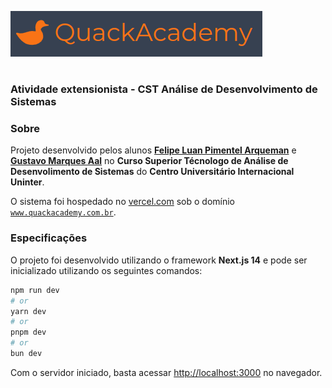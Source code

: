 ![Logo QuackAcademy](/public/images/logo.png)

#

### Atividade extensionista - CST Análise de Desenvolvimento de Sistemas

### Sobre

Projeto desenvolvido pelos alunos [**Felipe Luan Pimentel Arqueman**](https://github.com/arqueduck) e [**Gustavo Marques Aal**](https://github.com/Gustavo-Aal) no **Curso Superior Técnologo de Análise de Desenvolimento de Sistemas** do **Centro Universitário Internacional Uninter**.

O sistema foi hospedado no [vercel.com](https://vercel.com) sob o domínio [`www.quackacademy.com.br`](https://www.quackacademy.com.br/).

### Especificações

O projeto foi desenvolvido utilizando o framework **Next.js 14** e pode ser inicializado utilizando os seguintes comandos:

```bash
npm run dev
# or
yarn dev
# or
pnpm dev
# or
bun dev
```

Com o servidor iniciado, basta acessar [http://localhost:3000](http://localhost:3000) no navegador.
